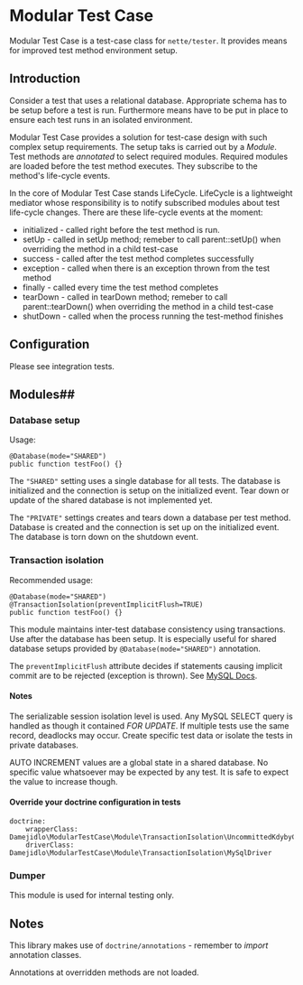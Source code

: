 # Modular Test Case #

Modular Test Case is a test-case class for `nette/tester`. It provides
means for improved test method environment setup. 

## Introduction ##
Consider a test that uses a relational database. Appropriate schema
has to be setup before a test is run. Furthermore means have to be
put in place to ensure each test runs in an isolated environment.

Modular Test Case provides a solution for test-case design with such
complex setup requirements. The setup taks is carried out by a _Module_.
Test methods are _annotated_ to select required modules. Required
modules are loaded before the test method executes. They subscribe to
the method's life-cycle events.

In the core of Modular Test Case stands LifeCycle. LifeCycle is
a lightweight mediator whose responsibility is to notify subscribed
modules about test life-cycle changes. There are these life-cycle events
at the moment:

* initialized - called right before the test method is run.
* setUp - called in setUp method; remeber to call parent::setUp() when
overriding the method in a child test-case
* success - called after the test method completes successfully
* exception - called when there is an exception thrown from the test method
* finally - called every time the test method completes
* tearDown - called in tearDown method; remeber to call parent::tearDown() when
overriding the method in a child test-case
* shutDown - called when the process running the test-method finishes

## Configuration ##
Please see integration tests.

## Modules##
### Database setup ###
Usage:
```
@Database(mode="SHARED")
public function testFoo() {}
```

The `"SHARED"` setting uses a single database for all tests.
The database is initialized and the connection is setup on
the initialized event. Tear down or update of the shared
database is not implemented yet.

The `"PRIVATE"` settings creates and tears down a database
per test method. Database is created and the connection is
set up on the initialized event. The database is torn down
on the shutdown event.


### Transaction isolation ###
Recommended usage:
```
@Database(mode="SHARED")
@TransactionIsolation(preventImplicitFlush=TRUE)
public function testFoo() {}
```

This module maintains inter-test database consistency using
transactions. Use after the database has been setup. It is
especially useful for shared database setups provided by
`@Database(mode="SHARED")` annotation.

The `preventImplicitFlush` attribute decides if statements
causing implicit commit are to be rejected (exception is
thrown). See [MySQL Docs](https://dev.mysql.com/doc/refman/5.7/en/implicit-commit.html).

#### Notes ####
The serializable session isolation level is used. Any MySQL
SELECT query is handled as though it contained _FOR UPDATE_.
If multiple tests use the same record, deadlocks may occur.
Create specific test data or isolate the tests in private
databases.

AUTO INCREMENT values are a global state in a shared database.
No specific value whatsoever may be expected by any test. It is
safe to expect the value to increase though.

#### Override your doctrine configuration in tests ####
```
doctrine:
	wrapperClass: Damejidlo\ModularTestCase\Module\TransactionIsolation\UncommittedKdybyConnection
	driverClass: Damejidlo\ModularTestCase\Module\TransactionIsolation\MySqlDriver
```

### Dumper ###
This module is used for internal testing only.

## Notes ##
This library makes use of `doctrine/annotations` - remember to _import_ annotation classes.

Annotations at overridden methods are not loaded.
